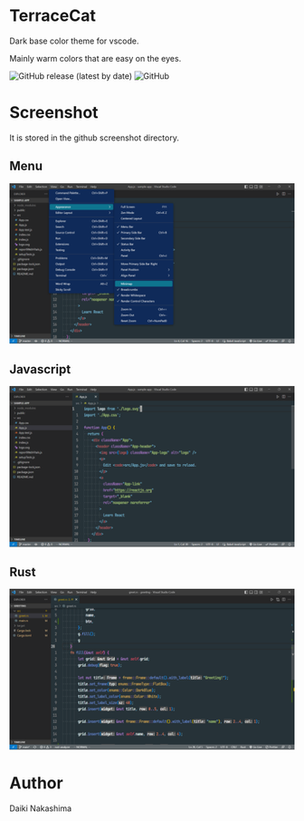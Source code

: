 # TerraceCat

Dark base color theme for vscode.

Mainly warm colors that are easy on the eyes.

<div>
  <img alt="GitHub release (latest by date)" src="https://img.shields.io/github/v/release/Daiki48/TerraceCat">
  <img alt="GitHub" src="https://img.shields.io/github/license/Daiki48/TerraceCat">
</div>

# Screenshot

It is stored in the github screenshot directory.

## Menu

[<img src="./screenshot/terracecat-menu.png" />](https://marketplace.visualstudio.com/items?itemName=Daiki.terracecat)

## Javascript

[<img src="./screenshot/terracecat-javascript.png" />](https://marketplace.visualstudio.com/items?itemName=Daiki.terracecat)

## Rust

[<img src="./screenshot/terracecat-rust.png" />](https://marketplace.visualstudio.com/items?itemName=Daiki.terracecat)

# Author

Daiki Nakashima